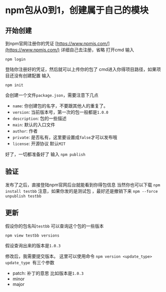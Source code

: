 # npm包从0到1，创建属于自己的模块

## 开始创建
到npm官网注册你的凭证 [https://www.npmjs.com/](https://www.npmjs.com/)
详细自己去注册，省略
打开cmd 输入
```
npm login
```
登陆你注册好的凭证，然后就可以上传你的包了
cmd进入你得项目路径，如果项目还没有创建配置
输入
```
npm init
```
会创建一个文件`package.json`，需要注意下几点

* `name`: 你创建包的名字，不要跟其他人的重复了。
* `version`: 当前版本号，第一次的包一般都是`1.0.0`
* `description`: 包的一些描述
* `main`: 默认的入口文件
* `author`: 作者
* `private`: 是否私有，这里要设置成`false`才可以发布哦
* `license`: 开源协议 默认`MIT`

好了，一切都准备好了
输入
`npm publish`

## 验证
发布了之后，直接登陆npm官网后台就能看到你得包信息
当然你也可以下载
`npm install testbb`
注意，如果你发的是测试包 ，最好还是撤销下来
`npm --force unpublish testbb`

## 更新 
假设你的包名叫`testbb`
可以查询这个包的一些版本
```
npm view testbb versions
```
假设查询出来的版本是`1.0.3`

修改后，我需要提交版本。
这里可以使用命令 `npm version <update_type>`
`update_type `有三个参数
* patch: 补丁的意思 比如版本是`1.0.3` 
* minor
* major

